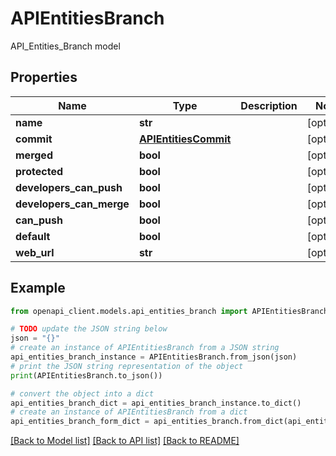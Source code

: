 # APIEntitiesBranch

API_Entities_Branch model

## Properties

Name | Type | Description | Notes
------------ | ------------- | ------------- | -------------
**name** | **str** |  | [optional] 
**commit** | [**APIEntitiesCommit**](APIEntitiesCommit.md) |  | [optional] 
**merged** | **bool** |  | [optional] 
**protected** | **bool** |  | [optional] 
**developers_can_push** | **bool** |  | [optional] 
**developers_can_merge** | **bool** |  | [optional] 
**can_push** | **bool** |  | [optional] 
**default** | **bool** |  | [optional] 
**web_url** | **str** |  | [optional] 

## Example

```python
from openapi_client.models.api_entities_branch import APIEntitiesBranch

# TODO update the JSON string below
json = "{}"
# create an instance of APIEntitiesBranch from a JSON string
api_entities_branch_instance = APIEntitiesBranch.from_json(json)
# print the JSON string representation of the object
print(APIEntitiesBranch.to_json())

# convert the object into a dict
api_entities_branch_dict = api_entities_branch_instance.to_dict()
# create an instance of APIEntitiesBranch from a dict
api_entities_branch_form_dict = api_entities_branch.from_dict(api_entities_branch_dict)
```
[[Back to Model list]](../README.md#documentation-for-models) [[Back to API list]](../README.md#documentation-for-api-endpoints) [[Back to README]](../README.md)


